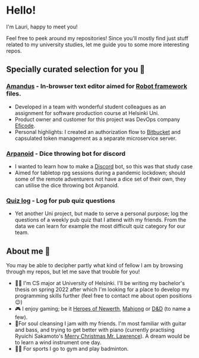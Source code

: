 # Hello!  

I'm Lauri, happy to meet you!  

Feel free to peek around my repositories! Since you'll mostly find just stuff related to my university studies, let me guide you to some more interesting repos. 

## Specially curated selection for you 🤲

### [Amandus](https://github.com/Ohtu-project-Eficode/Amandus) - In-browser text editor aimed for [Robot framework](https://github.com/robotframework/robotframework) files.  
  - Developed in a team with wonderful student colleagues as an assignment for software production course at Helsinki Uni.
  - Product owner and customer for this project was DevOps company [Eficode](https://www.eficode.com).
  - Personal highlights: I created an authorization flow to [Bitbucket](https://bitbucket.org/) and capsulated token management as a separate microservice server.
### [Arpanoid](https://github.com/lauripalonen/arpanoid) - Dice throwing bot for discord
  - I wanted to learn how to make a [Discord](https://discord.com/) bot, so this was that study case 
  - Aimed for tabletop rpg sessions during a pandemic lockdown; should some of the remote adventurers not have a dice set of their own, they can utilise the dice throwing bot Arpanoid. 
### [Quiz log](https://github.com/lauripalonen/tietovisatietokanta) - Log for pub quiz questions
  - Yet another Uni project, but made to serve a personal purpose; log the questions of a weekly pub quiz that I attend with my friends. From the data we can learn for example the most difficult quiz category for our team. 

## About me 👀
You may be able to decipher partly what kind of fellow I am by browsing through my repos, but let me save that trouble for you!  
- 👨‍🎓 I'm CS major at University of Helsinki. I'll be writing my bachelor's thesis on spring 2022 after which I'm looking for a place to develop my programming skills further (feel free to contact me about open positions 😉)
- 🎮 I enjoy gaming; be it [Heroes of Newerth](https://en.wikipedia.org/wiki/Heroes_of_Newerth), [Mahjong](https://en.wikipedia.org/wiki/Japanese_Mahjong) or [D&D](https://en.wikipedia.org/wiki/Dungeons_%26_Dragons) (to name a few).
- 🎸For soul cleansing I jam with my friends. I'm most familiar with guitar and bass, and trying to get better with piano (currently practising Ryuichi Sakamoto's [Merry Christmas Mr. Lawrence](https://youtu.be/LGs_vGt0MY8)). A dream would be to learn a wind instrument one day.
- 🏋️‍♀️ For sports I go to gym and play badminton.


<!--
**lauripalonen/lauripalonen** is a ✨ _special_ ✨ repository because its `README.md` (this file) appears on your GitHub profile.

Here are some ideas to get you started:

- 🔭 I’m currently working on ...
- 🌱 I’m currently learning ...
- 👯 I’m looking to collaborate on ...
- 🤔 I’m looking for help with ...
- 💬 Ask me about ...
- 📫 How to reach me: ...
- 😄 Pronouns: ...
- ⚡ Fun fact: ...
-->
